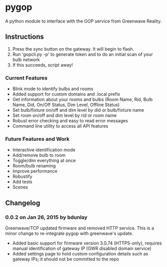 pygop
=====

A python module to interface with the GOP service from Greenwave Reality.

## Instructions

1. Press the sync button on the gateway. It will begin to flash.
2. Run 'gopcli.py -p' to generate token and to do an initial scan of your bulb network
3. If this succeeds, script away! 

### Current Features

- Blink mode to identify bulbs and rooms
- Added support for custom domains and .local prefix
- Get information about your rooms and bulbs
  (Room Name, Rid, Bulb Name, Did, On/Off Status, Dim Level, Offline Status)
- Set bulb/fixture on/off and dim level by did or bulb/fixture name
- Set room on/off and dim level by rid or room name
- Robust error checking and easy to read error messages
- Command line utility to access all API features

### Future Features and Work

- Interactive identification mode
- Add/remove bulb to room
- Toggle/dim everything at once
- Room/bulb renaming
- Improve performance
- Robustify
- Add tests
- Scenes

## Changelog

### 0.0.2 on Jan 26, 2015 by bdunlay

Greenwave/TCP updated firmware and removed HTTP service. This is a minor change to re-integrate pygop with greenwave's update.

- Added basic support for firmware version 3.0.74 (HTTPS-only), requires manual identification of gateway IP (GWR disabled domain service)
- Added settings page to hold custom configuration details such as gateway IPs; it should not be committed to the repo
